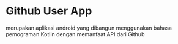 # Github User App

merupakan aplikasi android yang dibangun menggunakan bahasa pemograman Kotlin dengan memanfaat API dari Github
